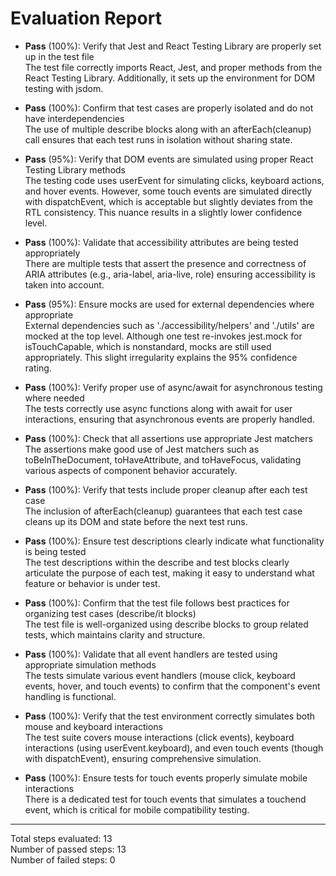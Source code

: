 # Evaluation Report

- **Pass** (100%): Verify that Jest and React Testing Library are properly set up in the test file  
  The test file correctly imports React, Jest, and proper methods from the React Testing Library. Additionally, it sets up the environment for DOM testing with jsdom.

- **Pass** (100%): Confirm that test cases are properly isolated and do not have interdependencies  
  The use of multiple describe blocks along with an afterEach(cleanup) call ensures that each test runs in isolation without sharing state.

- **Pass** (95%): Verify that DOM events are simulated using proper React Testing Library methods  
  The testing code uses userEvent for simulating clicks, keyboard actions, and hover events. However, some touch events are simulated directly with dispatchEvent, which is acceptable but slightly deviates from the RTL consistency. This nuance results in a slightly lower confidence level.

- **Pass** (100%): Validate that accessibility attributes are being tested appropriately  
  There are multiple tests that assert the presence and correctness of ARIA attributes (e.g., aria-label, aria-live, role) ensuring accessibility is taken into account.

- **Pass** (95%): Ensure mocks are used for external dependencies where appropriate  
  External dependencies such as './accessibility/helpers' and './utils' are mocked at the top level. Although one test re-invokes jest.mock for isTouchCapable, which is nonstandard, mocks are still used appropriately. This slight irregularity explains the 95% confidence rating.

- **Pass** (100%): Verify proper use of async/await for asynchronous testing where needed  
  The tests correctly use async functions along with await for user interactions, ensuring that asynchronous events are properly handled.

- **Pass** (100%): Check that all assertions use appropriate Jest matchers  
  The assertions make good use of Jest matchers such as toBeInTheDocument, toHaveAttribute, and toHaveFocus, validating various aspects of component behavior accurately.

- **Pass** (100%): Verify that tests include proper cleanup after each test case  
  The inclusion of afterEach(cleanup) guarantees that each test case cleans up its DOM and state before the next test runs.

- **Pass** (100%): Ensure test descriptions clearly indicate what functionality is being tested  
  The test descriptions within the describe and test blocks clearly articulate the purpose of each test, making it easy to understand what feature or behavior is under test.

- **Pass** (100%): Confirm that the test file follows best practices for organizing test cases (describe/it blocks)  
  The test file is well-organized using describe blocks to group related tests, which maintains clarity and structure.

- **Pass** (100%): Validate that all event handlers are tested using appropriate simulation methods  
  The tests simulate various event handlers (mouse click, keyboard events, hover, and touch events) to confirm that the component's event handling is functional.

- **Pass** (100%): Verify that the test environment correctly simulates both mouse and keyboard interactions  
  The test suite covers mouse interactions (click events), keyboard interactions (using userEvent.keyboard), and even touch events (though with dispatchEvent), ensuring comprehensive simulation.

- **Pass** (100%): Ensure tests for touch events properly simulate mobile interactions  
  There is a dedicated test for touch events that simulates a touchend event, which is critical for mobile compatibility testing.

---

Total steps evaluated: 13  
Number of passed steps: 13  
Number of failed steps: 0